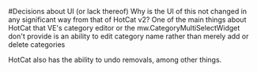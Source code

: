 #Decisions about UI (or lack thereof)
Why is the UI of this not changed in any significant way from that of HotCat v2?
One of the main things about HotCat that VE's category editor or the mw.CategoryMultiSelectWidget don't provide is an ability to edit category name rather than merely add or delete categories

HotCat also has the ability to undo removals, among other things.